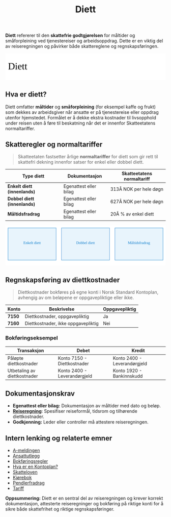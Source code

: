 ﻿---
title: "Diett"
seoTitle: "Diett"
meta_description: '**Diett** refererer til den **skattefrie godtgjørelsen** for måltider og småforpleining ved tjenestereiser og arbeidsoppdrag. Dette er en viktig del av reise...'
slug: diett
type: blog
layout: pages/single
---

**Diett** refererer til den **skattefrie godtgjørelsen** for måltider og småforpleining ved tjenestereiser og arbeidsoppdrag. Dette er en viktig del av reiseregningen og påvirker både skattereglene og regnskapsføringen.

![Overblikk over Diett](diett-image.svg)

## Hva er diett?

Diett omfatter **måltider** og **småforpleining** (for eksempel kaffe og frukt) som dekkes av arbeidsgiver når ansatte er på tjenestereise eller oppdrag utenfor hjemstedet. Formålet er å dekke ekstra kostnader til livsopphold under reisen uten å føre til beskatning når det er innenfor Skatteetatens normaltariffer.

## Skatteregler og normaltariffer

> Skatteetaten fastsetter årlige **normaltariffer** for diett som gir rett til skattefri dekning innenfor satser for enkel eller dobbel diett.

| Type diett                       | Dokumentasjon          | Skatteetatens normaltariff  |
|----------------------------------|------------------------|-----------------------------|
| **Enkelt diett (innenlands)**    | Egenattest eller bilag | 313Â NOK per hele døgn       |
| **Dobbel diett (innenlands)**    | Egenattest eller bilag | 627Â NOK per hele døgn       |
| **Måltidsfradrag**               | Egenattest eller bilag | 20Â % av enkel diett         |

![Normaltariffer for Diett](diett-normaltariffer-oversikt.svg)

## Regnskapsføring av diettkostnader

> Diettkostnader bokføres på egne konti i Norsk Standard Kontoplan, avhengig av om beløpene er oppgavepliktige eller ikke.

| Konto | Beskrivelse                          | Oppgavepliktig |
|-------|--------------------------------------|----------------|
| **7150** | Diettkostnader, oppgavepliktig    | Ja             |
| **7160** | Diettkostnader, ikke oppgavepliktig | Nei            |

### Bokføringseksempel

| Transaksjon                      | Debet                         | Kredit                       |
|----------------------------------|-------------------------------|------------------------------|
| Påløpte diettkostnader           | Konto 7150 - Diettkostnader   | Konto 2400 - Leverandørgjeld |
| Utbetaling av diettkostnader     | Konto 2400 - Leverandørgjeld  | Konto 1920 - Bankinnskudd    |

## Dokumentasjonskrav

* **Egenattest eller bilag:** Dokumentasjon av måltider med dato og beløp.
* **[Reiseregning](/blogs/regnskap/reiseregning "Reiseregning - Guide til reiseregninger i Norsk Regnskap")**: Spesifiser reiseformål, tidsrom og tilhørende diettkostnader.
* **Godkjenning:** Leder eller controller må attestere reiseregningen.

## Intern lenking og relaterte emner

* [A-meldingen](/blogs/regnskap/hva-er-a-melding "Hva er A-melding? Komplett Guide til A-meldingen")
* [Ansattutlegg](/blogs/regnskap/ansattutlegg "Ansattutlegg - Guide til håndtering av ansattes utlegg og refusjoner")
* [Bokføringsregler](/blogs/regnskap/hva-er-bokforingsregler "Hva er Bokføringsregler? Guide til Norske Bokføringsregler og Dokumentasjonskrav")
* [Hva er en Kontoplan?](/blogs/regnskap/hva-er-kontoplan "Hva er en Kontoplan? Komplett Guide til Kontoplaner i Norsk Regnskap")
* [Skatteloven](/blogs/regnskap/hva-er-skatt "Skatt - Komplett Guide til Skatteregler for Bedrifter")
* [Kjørebok](/blogs/regnskap/hva-er-kjorebok "Hva er Kjørebok? Komplett Guide til Kjørebok for Bedrifter i Norge")
 * [Pendlerfradrag](/blogs/regnskap/pendlerfradrag "Pendlerfradrag i regnskap: Guide til regler, dokumentasjon og beregning")
 * [Tariff](/blogs/regnskap/tariff "Tariff i Norsk Regnskap")

**Oppsummering:** Diett er en sentral del av reiseregningen og krever korrekt dokumentasjon, attesterte reiseregninger og bokføring på riktige konti for å sikre både skattefrihet og riktige regnskapsføringer.











